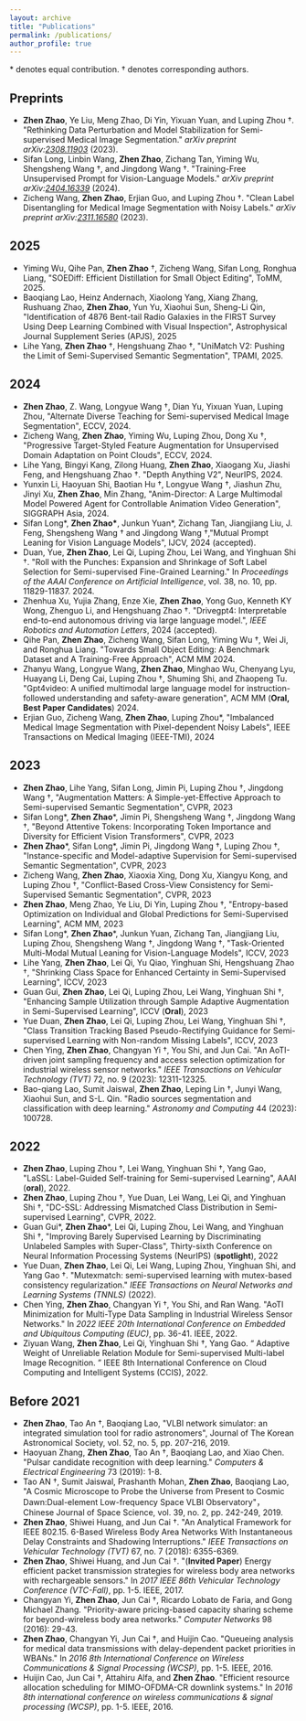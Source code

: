 ```yaml
---
layout: archive
title: "Publications"
permalink: /publications/
author_profile: true
---
```


\* denotes equal contribution.  $\dagger$ denotes corresponding authors.

## Preprints
- **Zhen Zhao**, Ye Liu, Meng Zhao, Di Yin, Yixuan Yuan, and Luping Zhou  $\dagger$. "Rethinking Data Perturbation and Model Stabilization for Semi-supervised Medical Image Segmentation." *arXiv preprint arXiv:[2308.11903](https://arxiv.org/abs/2308.11903)* (2023).
- Sifan Long, Linbin Wang, **Zhen Zhao**, Zichang Tan, Yiming Wu, Shengsheng Wang $\dagger$, and Jingdong Wang $\dagger$. "Training-Free Unsupervised Prompt for Vision-Language Models." *arXiv preprint arXiv:[2404.16339](https://arxiv.org/abs/2404.16339)* (2024).
- Zicheng Wang, **Zhen Zhao**, Erjian Guo, and Luping Zhou $\dagger$. "Clean Label Disentangling for Medical Image Segmentation with Noisy Labels." *arXiv preprint arXiv:[2311.16580](https://arxiv.org/abs/2311.16580)* (2023).

## 2025
- Yiming Wu, Qihe Pan, **Zhen Zhao** $\dagger$, Zicheng Wang, Sifan Long, Ronghua Liang, "SOEDiff: Efficient Distillation for Small Object Editing", ToMM, 2025.
- Baoqiang Lao, Heinz Andernach, Xiaolong Yang, Xiang Zhang, Rushuang Zhao, **Zhen Zhao**, Yun Yu, Xiaohui Sun, Sheng-Li Qin, "Identification of 4876 Bent-tail Radio Galaxies in the FIRST Survey Using Deep Learning Combined with Visual Inspection", Astrophysical Journal Supplement Series (APJS), 2025
- Lihe Yang, **Zhen Zhao** $\dagger$, Hengshuang Zhao $\dagger$, "UniMatch V2: Pushing the Limit of Semi-Supervised Semantic Segmentation", TPAMI, 2025.

## 2024

- **Zhen Zhao**, Z. Wang, Longyue Wang $\dagger$, Dian Yu, Yixuan Yuan, Luping Zhou, "Alternate Diverse Teaching for Semi-supervised Medical Image Segmentation", ECCV, 2024.
- Zicheng Wang, **Zhen Zhao**, Yiming Wu, Luping Zhou, Dong Xu $\dagger$, "Progressive Target-Styled Feature Augmentation for Unsupervised Domain Adaptation on Point Clouds", ECCV, 2024.
- Lihe Yang, Bingyi Kang, Zilong Huang, **Zhen Zhao**, Xiaogang Xu, Jiashi Feng, and Hengshuang Zhao $\dagger$. "Depth Anything V2", NeurIPS, 2024.
- Yunxin Li, Haoyuan Shi, Baotian Hu $\dagger$, Longyue Wang $\dagger$, Jiashun Zhu, Jinyi Xu, **Zhen Zhao**, Min Zhang, "Anim-Director: A Large Multimodal Model Powered Agent for Controllable Animation Video Generation", SIGGRAPH Asia, 2024.
- Sifan Long\*, **Zhen Zhao\***, Junkun Yuan*, Zichang Tan, Jiangjiang Liu, J. Feng, Shengsheng Wang $\dagger$ and Jingdong Wang $\dagger$,"Mutual Prompt Leaning for Vision Language Models", IJCV, 2024 (accepted).
- Duan, Yue, **Zhen Zhao**, Lei Qi, Luping Zhou, Lei Wang, and Yinghuan Shi $\dagger$. "Roll with the Punches: Expansion and Shrinkage of Soft Label Selection for Semi-supervised Fine-Grained Learning." In *Proceedings of the AAAI Conference on Artificial Intelligence*, vol. 38, no. 10, pp. 11829-11837. 2024.
- Zhenhua Xu, Yujia Zhang, Enze Xie, **Zhen Zhao**, Yong Guo, Kenneth KY Wong, Zhenguo Li, and Hengshuang Zhao $\dagger$. "Drivegpt4: Interpretable end-to-end autonomous driving via large language model.",  *IEEE Robotics and Automation Letters*, 2024 (accepted).
- Qihe Pan, **Zhen Zhao**, Zicheng Wang, Sifan Long, Yiming Wu $\dagger$, Wei Ji, and Ronghua Liang. "Towards Small Object Editing: A Benchmark Dataset and A Training-Free Approach", ACM MM 2024.
- Zhanyu Wang, Longyue Wang, **Zhen Zhao**, Minghao Wu, Chenyang Lyu, Huayang Li, Deng Cai, Luping Zhou $\dagger$, Shuming Shi, and Zhaopeng Tu. "Gpt4video: A unified multimodal large language model for instruction-followed understanding and safety-aware generation", ACM MM (**Oral, Best Paper Candidates**) 2024.
- Erjian Guo, Zicheng Wang, **Zhen Zhao**, Luping Zhou*,   "Imbalanced Medical Image Segmentation with Pixel-dependent Noisy Labels", IEEE Transactions on Medical Imaging (IEEE-TMI), 2024

## 2023

- **Zhen Zhao**, Lihe Yang, Sifan Long, Jimin Pi, Luping Zhou $\dagger$, Jingdong Wang $\dagger$, "Augmentation Matters: A Simple-yet-Effective Approach to Semi-supervised Semantic Segmentation", CVPR, 2023
- Sifan Long*,  **Zhen Zhao**\*, Jimin Pi, Shengsheng Wang $\dagger$, Jingdong Wang $\dagger$, "Beyond Attentive Tokens: Incorporating Token Importance and Diversity for Efficient Vision Transformers", CVPR, 2023
- **Zhen Zhao**\*, Sifan Long*, Jimin Pi, Jingdong Wang $\dagger$, Luping Zhou $\dagger$, "Instance-specific and Model-adaptive Supervision for Semi-supervised Semantic Segmentation", CVPR, 2023
- Zicheng Wang, **Zhen Zhao**, Xiaoxia Xing, Dong Xu, Xiangyu Kong, and Luping Zhou $\dagger$, "Conflict-Based Cross-View Consistency for Semi-Supervised Semantic Segmentation", CVPR, 2023
- **Zhen Zhao**, Meng Zhao, Ye Liu, Di Yin, Luping Zhou $\dagger$, "Entropy-based Optimization on Individual and Global Predictions for Semi-Supervised Learning", ACM MM, 2023
- Sifan Long*,  **Zhen Zhao**\*,  Junkun Yuan, Zichang Tan,  Jiangjiang Liu, Luping Zhou, Shengsheng Wang $\dagger$, Jingdong Wang $\dagger$, "Task-Oriented Multi-Modal Mutual Leaning for Vision-Language Models", ICCV, 2023
- Lihe Yang, **Zhen Zhao**, Lei Qi, Yu Qiao, Yinghuan Shi, Hengshuang Zhao $\dagger$, "Shrinking Class Space for Enhanced Certainty in Semi-Supervised Learning", ICCV, 2023
- Guan Gui, **Zhen Zhao**, Lei Qi, Luping Zhou, Lei Wang, Yinghuan Shi $\dagger$, "Enhancing Sample Utilization through Sample Adaptive Augmentation in Semi-Supervised Learning", ICCV (**Oral**), 2023 
- Yue Duan, **Zhen Zhao**, Lei Qi, Luping Zhou, Lei Wang, Yinghuan Shi $\dagger$, "Class Transition Tracking Based Pseudo-Rectifying Guidance for Semi-supervised Learning with Non-random Missing Labels", ICCV, 2023
- Chen Ying, **Zhen Zhao**, Changyan Yi $\dagger$, You Shi, and Jun Cai. "An AoTI-driven joint sampling frequency and access selection optimization for industrial wireless sensor networks." *IEEE Transactions on Vehicular Technology (TVT)* 72, no. 9 (2023): 12311-12325.
- Bao-qiang Lao, Sumit Jaiswal, **Zhen Zhao**, Leping Lin $\dagger$, Junyi Wang, Xiaohui Sun, and S-L. Qin. "Radio sources segmentation and classification with deep learning." *Astronomy and Computing* 44 (2023): 100728.



## 2022

- **Zhen Zhao**, Luping Zhou $\dagger$, Lei Wang, Yinghuan Shi $\dagger$, Yang Gao, "LaSSL: Label-Guided Self-training for Semi-supervised Learning", AAAI (**oral**), 2022.
- **Zhen Zhao**, Luping Zhou $\dagger$, Yue Duan, Lei Wang, Lei Qi, and Yinghuan Shi $\dagger$, "DC-SSL: Addressing Mismatched Class Distribution in Semi-supervised Learning", CVPR, 2022.
- Guan Gui*, **Zhen Zhao**\*, Lei Qi, Luping Zhou, Lei Wang, and Yinghuan Shi $\dagger$, "Improving Barely Supervised Learning by Discriminating Unlabeled Samples with Super-Class", Thirty-sixth Conference on Neural Information Processing Systems (NeurIPS) (**spotlight**), 2022
- Yue Duan, **Zhen Zhao**, Lei Qi, Lei Wang, Luping Zhou, Yinghuan Shi, and Yang Gao $\dagger$. "Mutexmatch: semi-supervised learning with mutex-based consistency regularization." *IEEE Transactions on Neural Networks and Learning Systems (TNNLS)* (2022).
- Chen Ying, **Zhen Zhao**, Changyan Yi $\dagger$, You Shi, and Ran Wang. "AoTI Minimization for Multi-Type Data Sampling in Industrial Wireless Sensor Networks." In *2022 IEEE 20th International Conference on Embedded and Ubiquitous Computing (EUC)*, pp. 36-41. IEEE, 2022.
- Ziyuan Wang, **Zhen Zhao**, Lei Qi, Yinghuan Shi $\dagger$, Yang Gao. “ Adaptive Weight of Unreliable Relation Module for Semi-supervised Multi-label Image Recognition. ” IEEE 8th International Conference on Cloud Computing and Intelligent Systems (CCIS), 2022.



## Before 2021

- **Zhen Zhao**, Tao An $\dagger$, Baoqiang Lao, "VLBI network simulator: an integrated simulation tool for radio astronomers", Journal of The Korean Astronomical Society, vol. 52, no. 5, pp. 207-216, 2019.
- Haoyuan Zhang, **Zhen Zhao**, Tao An $\dagger$, Baoqiang Lao, and Xiao Chen. "Pulsar candidate recognition with deep learning." *Computers & Electrical Engineering* 73 (2019): 1-8.
- Tao AN $\dagger$, Sumit  Jaiswal, Prashanth  Mohan, **Zhen Zhao**,  Baoqiang Lao, "A Cosmic Microscope to Probe the Universe from Present to Cosmic Dawn:Dual-element Low-frequency Space VLBI Observatory"， Chinese Journal of Space Science, vol. 39, no. 2, pp. 242-249, 2019.
- **Zhen Zhao**, Shiwei Huang, and Jun Cai $\dagger$. "An Analytical Framework for IEEE 802.15. 6-Based Wireless Body Area Networks With Instantaneous Delay Constraints and Shadowing Interruptions." *IEEE Transactions on Vehicular Technology (TVT)* 67, no. 7 (2018): 6355-6369.
- **Zhen Zhao**, Shiwei Huang, and Jun Cai $\dagger$. "(**Invited Paper**) Energy efficient packet transmission strategies for wireless body area networks with rechargeable sensors." In *2017 IEEE 86th Vehicular Technology Conference (VTC-Fall)*, pp. 1-5. IEEE, 2017.
- Changyan Yi, **Zhen Zhao**, Jun Cai $\dagger$, Ricardo Lobato de Faria, and Gong Michael Zhang. "Priority-aware pricing-based capacity sharing scheme for beyond-wireless body area networks." *Computer Networks* 98 (2016): 29-43.
- **Zhen Zhao**,  Changyan Yi, Jun Cai $\dagger$, and Huijin Cao. "Queueing analysis for medical data transmissions with delay-dependent packet priorities in WBANs." In *2016 8th International Conference on Wireless Communications & Signal Processing (WCSP)*, pp. 1-5. IEEE, 2016.
- Huijin Cao, Jun Cai $\dagger$, Attahiru Alfa, and **Zhen Zhao**. "Efficient resource allocation scheduling for MIMO-OFDMA-CR downlink systems." In *2016 8th international conference on wireless communications & signal processing (WCSP)*, pp. 1-5. IEEE, 2016.

